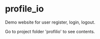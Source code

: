 # profile_io
Demo website for user register, login, logout.

Go to project folder 'profilio' to see contents.
